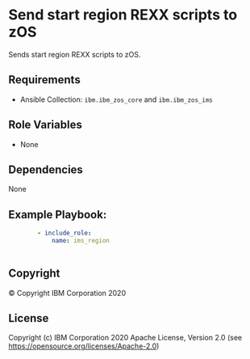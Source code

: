 Send start region REXX scripts to zOS
=========

Sends start region REXX scripts to zOS.

Requirements
------------

* Ansible Collection: `ibm.ibm_zos_core` and `ibm.ibm_zos_ims`


Role Variables
--------------

- None



Dependencies
------------

None

Example Playbook:
----------------

```yaml 
        - include_role:
            name: ims_region
        
```


## Copyright

© Copyright IBM Corporation 2020

License
-------

Copyright (c) IBM Corporation 2020 Apache License, Version 2.0 (see https://opensource.org/licenses/Apache-2.0)


